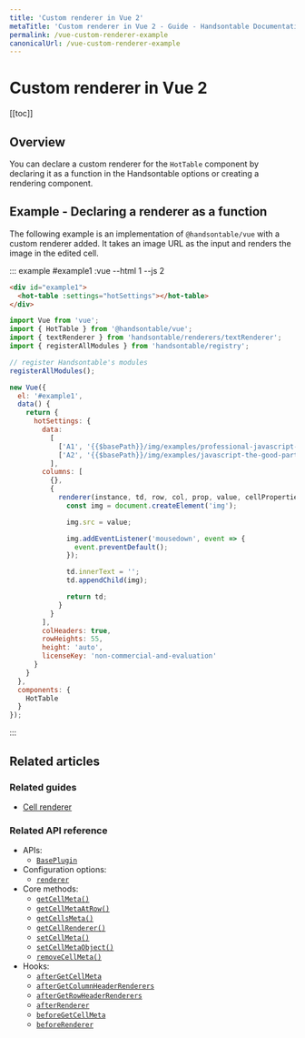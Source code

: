 ```yaml
---
title: 'Custom renderer in Vue 2'
metaTitle: 'Custom renderer in Vue 2 - Guide - Handsontable Documentation'
permalink: /vue-custom-renderer-example
canonicalUrl: /vue-custom-renderer-example
---
```


# Custom renderer in Vue 2

[[toc]]

## Overview

You can declare a custom renderer for the `HotTable` component by declaring it as a function in the Handsontable options or creating a rendering component.

## Example - Declaring a renderer as a function

The following example is an implementation of `@handsontable/vue` with a custom renderer added. It takes an image URL as the input and renders the image in the edited cell.

::: example #example1 :vue --html 1 --js 2
```html
<div id="example1">
  <hot-table :settings="hotSettings"></hot-table>
</div>
```
```js
import Vue from 'vue';
import { HotTable } from '@handsontable/vue';
import { textRenderer } from 'handsontable/renderers/textRenderer';
import { registerAllModules } from 'handsontable/registry';

// register Handsontable's modules
registerAllModules();

new Vue({
  el: '#example1',
  data() {
    return {
      hotSettings: {
        data:
          [
            ['A1', '{{$basePath}}/img/examples/professional-javascript-developers-nicholas-zakas.jpg'],
            ['A2', '{{$basePath}}/img/examples/javascript-the-good-parts.jpg']
          ],
        columns: [
          {},
          {
            renderer(instance, td, row, col, prop, value, cellProperties) {
              const img = document.createElement('img');

              img.src = value;

              img.addEventListener('mousedown', event => {
                event.preventDefault();
              });

              td.innerText = '';
              td.appendChild(img);

              return td;
            }
          }
        ],
        colHeaders: true,
        rowHeights: 55,
        height: 'auto',
        licenseKey: 'non-commercial-and-evaluation'
      }
    }
  },
  components: {
    HotTable
  }
});
```
:::

## Related articles

### Related guides

- [Cell renderer](@/guides/cell-functions/cell-renderer.md)

### Related API reference

- APIs:
  - [`BasePlugin`](@/api/basePlugin.md)
- Configuration options:
  - [`renderer`](@/api/options.md#renderer)
- Core methods:
  - [`getCellMeta()`](@/api/core.md#getcellmeta)
  - [`getCellMetaAtRow()`](@/api/core.md#getcellmetaatrow)
  - [`getCellsMeta()`](@/api/core.md#getcellsmeta)
  - [`getCellRenderer()`](@/api/core.md#getcellrenderer)
  - [`setCellMeta()`](@/api/core.md#setcellmeta)
  - [`setCellMetaObject()`](@/api/core.md#setcellmetaobject)
  - [`removeCellMeta()`](@/api/core.md#removecellmeta)
- Hooks:
  - [`afterGetCellMeta`](@/api/hooks.md#aftergetcellmeta)
  - [`afterGetColumnHeaderRenderers`](@/api/hooks.md#aftergetcolumnheaderrenderers)
  - [`afterGetRowHeaderRenderers`](@/api/hooks.md#aftergetrowheaderrenderers)
  - [`afterRenderer`](@/api/hooks.md#afterrenderer)
  - [`beforeGetCellMeta`](@/api/hooks.md#beforegetcellmeta)
  - [`beforeRenderer`](@/api/hooks.md#beforerenderer)
